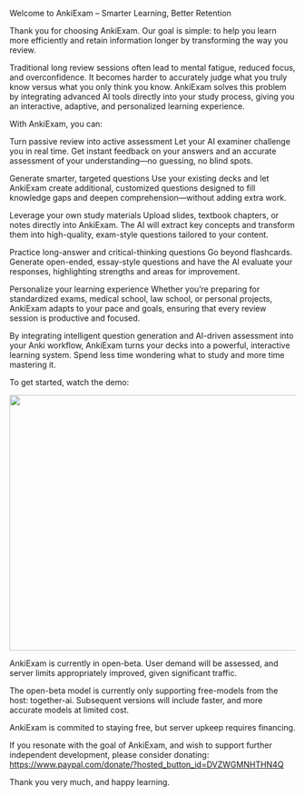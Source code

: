 Welcome to AnkiExam – Smarter Learning, Better Retention

Thank you for choosing AnkiExam. Our goal is simple: to help you learn more efficiently and retain information longer by transforming the way you review.

Traditional long review sessions often lead to mental fatigue, reduced focus, and overconfidence. It becomes harder to accurately judge what you truly know versus what you only think you know. AnkiExam solves this problem by integrating advanced AI tools directly into your study process, giving you an interactive, adaptive, and personalized learning experience.

With AnkiExam, you can:

Turn passive review into active assessment
Let your AI examiner challenge you in real time. Get instant feedback on your answers and an accurate assessment of your understanding—no guessing, no blind spots.

Generate smarter, targeted questions
Use your existing decks and let AnkiExam create additional, customized questions designed to fill knowledge gaps and deepen comprehension—without adding extra work.

Leverage your own study materials
Upload slides, textbook chapters, or notes directly into AnkiExam. The AI will extract key concepts and transform them into high-quality, exam-style questions tailored to your content.

Practice long-answer and critical-thinking questions
Go beyond flashcards. Generate open-ended, essay-style questions and have the AI evaluate your responses, highlighting strengths and areas for improvement.

Personalize your learning experience
Whether you’re preparing for standardized exams, medical school, law school, or personal projects, AnkiExam adapts to your pace and goals, ensuring that every review session is productive and focused.

By integrating intelligent question generation and AI-driven assessment into your Anki workflow, AnkiExam turns your decks into a powerful, interactive learning system. Spend less time wondering what to study and more time mastering it.

To get started, watch the demo:

[<img src="https://img.youtube.com/vi/ebjjP4HIHY8/hqdefault.jpg" width="600" height="450" />](https://www.youtube.com/embed/ebjjP4HIHY8)


AnkiExam is currently in open-beta. User demand will be assessed, and server limits appropriately improved, given significant traffic.

The open-beta model is currently only supporting free-models from the host: together-ai. Subsequent versions will include faster, and more accurate models at limited cost.

AnkiExam is commited to staying free, but server upkeep requires financing.

If you resonate with the goal of AnkiExam, and wish to support further independent development, please consider donating: https://www.paypal.com/donate/?hosted_button_id=DVZWGMNHTHN4Q

Thank you very much, and happy learning.



